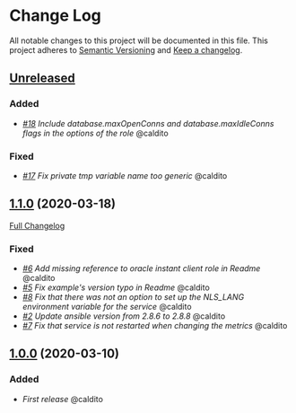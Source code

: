 # Change Log
All notable changes to this project will be documented in this file.
This project adheres to [Semantic Versioning](http://semver.org/) and [Keep a changelog](https://github.com/olivierlacan/keep-a-changelog).


## [Unreleased](https://github.com/idealista/prometheus_oracle_exporter_role/tree/develop)
### Added
- *[#18](https://github.com/idealista/prometheus_oracle_exporter_role/issues/18) Include database.maxOpenConns and database.maxIdleConns flags in the options of the role* @caldito

### Fixed
- *[#17](https://github.com/idealista/prometheus_oracle_exporter_role/issues/17) Fix private tmp variable name too generic* @caldito

## [1.1.0](https://github.com/idealista/prometheus_oracle_exporter_role/tree/1.1.0) (2020-03-18)
[Full Changelog](https://github.com/idealista/prometheus_oracle_exporter_role/compare/1.0.0...1.1.0)
### Fixed
- *[#6](https://github.com/idealista/prometheus_oracle_exporter_role/issues/6) Add missing reference to oracle instant client role in Readme* @caldito
- *[#5](https://github.com/idealista/prometheus_oracle_exporter_role/issues/5) Fix example's version typo in Readme* @caldito
- *[#8](https://github.com/idealista/prometheus_oracle_exporter_role/issues/8) Fix that there was not an option to set up the NLS_LANG environment variable for the service* @caldito
- *[#2](https://github.com/idealista/prometheus_oracle_exporter_role/issues/2) Update ansible version from 2.8.6 to 2.8.8* @caldito
- *[#7](https://github.com/idealista/prometheus_oracle_exporter_role/issues/7) Fix that service is not restarted when changing the metrics* @caldito

## [1.0.0](https://github.com/idealista/prometheus_oracle_exporter_role/tree/1.0.0) (2020-03-10)

### Added
- *First release* @caldito
